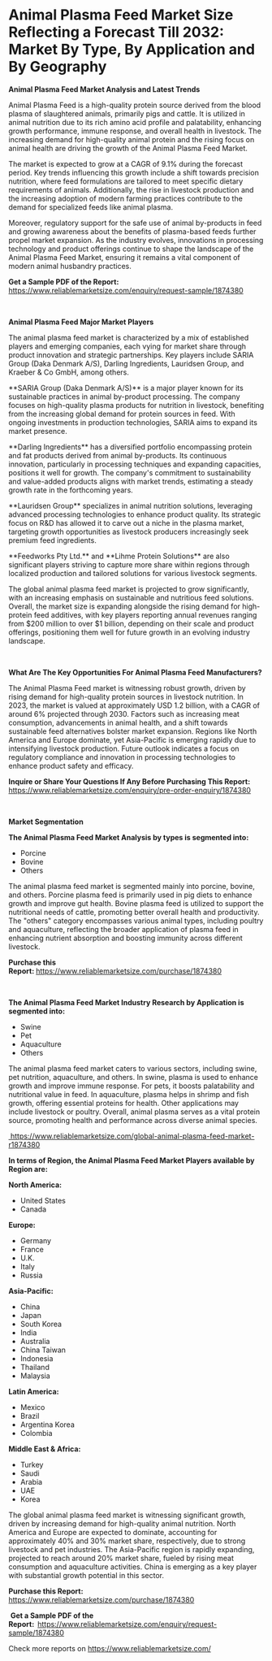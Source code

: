 <p><h1>Animal Plasma Feed Market Size Reflecting a Forecast Till 2032: Market By Type, By Application and By Geography</h1></p><p><strong>Animal Plasma Feed Market Analysis and Latest Trends</strong></p>
<p><p>Animal Plasma Feed is a high-quality protein source derived from the blood plasma of slaughtered animals, primarily pigs and cattle. It is utilized in animal nutrition due to its rich amino acid profile and palatability, enhancing growth performance, immune response, and overall health in livestock. The increasing demand for high-quality animal protein and the rising focus on animal health are driving the growth of the Animal Plasma Feed Market.</p><p>The market is expected to grow at a CAGR of 9.1% during the forecast period. Key trends influencing this growth include a shift towards precision nutrition, where feed formulations are tailored to meet specific dietary requirements of animals. Additionally, the rise in livestock production and the increasing adoption of modern farming practices contribute to the demand for specialized feeds like animal plasma. </p><p>Moreover, regulatory support for the safe use of animal by-products in feed and growing awareness about the benefits of plasma-based feeds further propel market expansion. As the industry evolves, innovations in processing technology and product offerings continue to shape the landscape of the Animal Plasma Feed Market, ensuring it remains a vital component of modern animal husbandry practices.</p></p>
<p><strong>Get a Sample PDF of the Report:&nbsp;</strong> <a href="https://www.reliablemarketsize.com/enquiry/request-sample/1874380?utm_campaign=1845&utm_medium=2&utm_source=Github&utm_content=ia&utm_term=04022025&utm_id=animal-plasma-feed">https://www.reliablemarketsize.com/enquiry/request-sample/1874380</a></p>
<p>&nbsp;</p>
<p><strong>Animal Plasma Feed Major Market Players</strong></p>
<p><p>The animal plasma feed market is characterized by a mix of established players and emerging companies, each vying for market share through product innovation and strategic partnerships. Key players include SARIA Group (Daka Denmark A/S), Darling Ingredients, Lauridsen Group, and Kraeber & Co GmbH, among others.</p><p>**SARIA Group (Daka Denmark A/S)** is a major player known for its sustainable practices in animal by-product processing. The company focuses on high-quality plasma products for nutrition in livestock, benefiting from the increasing global demand for protein sources in feed. With ongoing investments in production technologies, SARIA aims to expand its market presence.</p><p>**Darling Ingredients** has a diversified portfolio encompassing protein and fat products derived from animal by-products. Its continuous innovation, particularly in processing techniques and expanding capacities, positions it well for growth. The company's commitment to sustainability and value-added products aligns with market trends, estimating a steady growth rate in the forthcoming years.</p><p>**Lauridsen Group** specializes in animal nutrition solutions, leveraging advanced processing technologies to enhance product quality. Its strategic focus on R&D has allowed it to carve out a niche in the plasma market, targeting growth opportunities as livestock producers increasingly seek premium feed ingredients.</p><p>**Feedworks Pty Ltd.** and **Lihme Protein Solutions** are also significant players striving to capture more share within regions through localized production and tailored solutions for various livestock segments.</p><p>The global animal plasma feed market is projected to grow significantly, with an increasing emphasis on sustainable and nutritious feed solutions. Overall, the market size is expanding alongside the rising demand for high-protein feed additives, with key players reporting annual revenues ranging from $200 million to over $1 billion, depending on their scale and product offerings, positioning them well for future growth in an evolving industry landscape.</p></p>
<p>&nbsp;</p>
<p><strong>What Are The Key Opportunities For Animal Plasma Feed Manufacturers?</strong></p>
<p><p>The Animal Plasma Feed market is witnessing robust growth, driven by rising demand for high-quality protein sources in livestock nutrition. In 2023, the market is valued at approximately USD 1.2 billion, with a CAGR of around 6% projected through 2030. Factors such as increasing meat consumption, advancements in animal health, and a shift towards sustainable feed alternatives bolster market expansion. Regions like North America and Europe dominate, yet Asia-Pacific is emerging rapidly due to intensifying livestock production. Future outlook indicates a focus on regulatory compliance and innovation in processing technologies to enhance product safety and efficacy.</p></p>
<p><strong>Inquire or Share Your Questions If Any Before Purchasing This Report:</strong> <a href="https://www.reliablemarketsize.com/enquiry/pre-order-enquiry/1874380?utm_campaign=1845&utm_medium=2&utm_source=Github&utm_content=ia&utm_term=04022025&utm_id=animal-plasma-feed">https://www.reliablemarketsize.com/enquiry/pre-order-enquiry/1874380</a></p>
<p>&nbsp;</p>
<p><strong>Market Segmentation</strong></p>
<p><strong>The Animal Plasma Feed Market Analysis by types is segmented into:</strong></p>
<p><ul><li>Porcine</li><li>Bovine</li><li>Others</li></ul></p>
<p><p>The animal plasma feed market is segmented mainly into porcine, bovine, and others. Porcine plasma feed is primarily used in pig diets to enhance growth and improve gut health. Bovine plasma feed is utilized to support the nutritional needs of cattle, promoting better overall health and productivity. The "others" category encompasses various animal types, including poultry and aquaculture, reflecting the broader application of plasma feed in enhancing nutrient absorption and boosting immunity across different livestock.</p></p>
<p><strong>Purchase this Report:&nbsp;</strong><a href="https://www.reliablemarketsize.com/purchase/1874380?utm_campaign=1845&utm_medium=2&utm_source=Github&utm_content=ia&utm_term=04022025&utm_id=animal-plasma-feed">https://www.reliablemarketsize.com/purchase/1874380</a></p>
<p>&nbsp;</p>
<p><strong>The Animal Plasma Feed Market Industry Research by Application is segmented into:</strong></p>
<p><ul><li>Swine</li><li>Pet</li><li>Aquaculture</li><li>Others</li></ul></p>
<p><p>The animal plasma feed market caters to various sectors, including swine, pet nutrition, aquaculture, and others. In swine, plasma is used to enhance growth and improve immune response. For pets, it boosts palatability and nutritional value in feed. In aquaculture, plasma helps in shrimp and fish growth, offering essential proteins for health. Other applications may include livestock or poultry. Overall, animal plasma serves as a vital protein source, promoting health and performance across diverse animal species.</p></p>
<p><a href="https://www.reliablemarketsize.com/global-animal-plasma-feed-market-r1874380?utm_campaign=1845&utm_medium=2&utm_source=Github&utm_content=ia&utm_term=04022025&utm_id=animal-plasma-feed">&nbsp;https://www.reliablemarketsize.com/global-animal-plasma-feed-market-r1874380</a></p>
<p><strong>In terms of Region, the Animal Plasma Feed Market Players available by Region are:</strong></p>
<p>
    <p> <strong> North America: </strong>
        <ul>
            <li>United States</li>
            <li>Canada</li>
        </ul>
        </p> 
    <p> <strong> Europe: </strong>
        <ul>
            <li>Germany</li>
            <li>France</li>
            <li>U.K.</li>
            <li>Italy</li>
            <li>Russia</li>
        </ul>
        </p> 
    <p> <strong> Asia-Pacific: </strong>
        <ul>
            <li>China</li>
            <li>Japan</li>
            <li>South Korea</li>
            <li>India</li>
            <li>Australia</li>
            <li>China Taiwan</li>
            <li>Indonesia</li>
            <li>Thailand</li>
            <li>Malaysia</li>
        </ul>
        </p> 
    <p> <strong> Latin America: </strong>
        <ul>
            <li>Mexico</li>
            <li>Brazil</li>
            <li>Argentina Korea</li>
            <li>Colombia</li>
        </ul>
        </p> 
    <p> <strong> Middle East & Africa: </strong>
        <ul>
            <li>Turkey</li>
            <li>Saudi</li>
            <li>Arabia</li>
            <li>UAE</li>
            <li>Korea</li>
        </ul>
    </p>
    </p>
<p><p>The global animal plasma feed market is witnessing significant growth, driven by increasing demand for high-quality animal nutrition. North America and Europe are expected to dominate, accounting for approximately 40% and 30% market share, respectively, due to strong livestock and pet industries. The Asia-Pacific region is rapidly expanding, projected to reach around 20% market share, fueled by rising meat consumption and aquaculture activities. China is emerging as a key player with substantial growth potential in this sector.</p></p>
<p><strong>Purchase this Report: </strong><a href="https://www.reliablemarketsize.com/purchase/1874380?utm_campaign=1845&utm_medium=2&utm_source=Github&utm_content=ia&utm_term=04022025&utm_id=animal-plasma-feed">https://www.reliablemarketsize.com/purchase/1874380</a></p>
<p>&nbsp;<strong>Get a Sample PDF of the Report:&nbsp;&nbsp;</strong><a href="https://www.reliablemarketsize.com/enquiry/request-sample/1874380?utm_campaign=1845&utm_medium=2&utm_source=Github&utm_content=ia&utm_term=04022025&utm_id=animal-plasma-feed">https://www.reliablemarketsize.com/enquiry/request-sample/1874380</a></p>
<p><strong></strong></p>
<p>Check more reports on <a href="https://www.reliablemarketsize.com/?utm_campaign=1845&utm_medium=2&utm_source=Github&utm_content=ia&utm_term=04022025&utm_id=animal-plasma-feed">https://www.reliablemarketsize.com/</a></p>